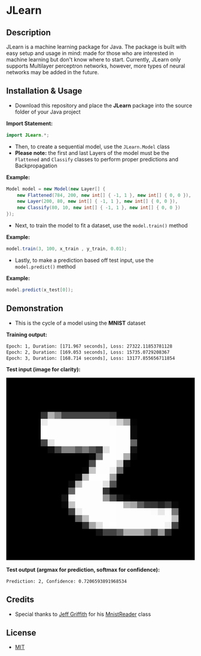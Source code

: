 # JLearn

## Description
JLearn is a machine learning package for Java. The package is built with easy setup and usage in mind: made for those who are interested in machine learning but don't know where to start. Currently, JLearn only supports Multilayer perceptron networks, however, more types of neural networks may be added in the future.

## Installation & Usage
- Download this repository and place the **JLearn** package into the source folder of your Java project

**Import Statement:**
```java
import JLearn.*;
```
- Then, to create a sequential model, use the `JLearn.Model` class
-  **Please note:** the first and last Layers of the model must be the `Flattened` and `Classify` classes to perform proper predictions and Backpropagation

**Example:**
```java
Model model = new Model(new Layer[] { 
    new Flattened(784, 200, new int[] { -1, 1 }, new int[] { 0, 0 }),
    new Layer(200, 80, new int[] { -1, 1 }, new int[] { 0, 0 }),
    new Classify(80, 10, new int[] { -1, 1 }, new int[] { 0, 0 })
});
```
- Next, to train the model to fit a dataset, use the `model.train()` method

**Example:**
```java
model.train(3, 100, x_train , y_train, 0.01);
```
- Lastly, to make a prediction based off test input, use the `model.predict()` method

**Example:**
```java
model.predict(x_test[0]);
```

## Demonstration
- This is the cycle of a model using the **MNIST** dataset

**Training output:**
```
Epoch: 1, Duration: [171.967 seconds], Loss: 27322.11853781128
Epoch: 2, Duration: [169.053 seconds], Loss: 15735.0729208367
Epoch: 3, Duration: [168.714 seconds], Loss: 13177.855656711854
```
**Test input (image for clarity):**

![image](https://raw.githubusercontent.com/shriramrav/images/master/jlearn/2img.png)

**Test output (argmax for prediction, softmax for confidence):**
```
Prediction: 2, Confidence: 0.7206593891968534
```
## Credits
- Special thanks to [Jeff Griffith](https://github.com/jeffgriffith) for his [MnistReader](https://github.com/jeffgriffith/mnist-reader/blob/master/src/main/java/mnist/MnistReader.java) class

## License
- [MIT](https://github.com/shriramrav/JLearn/blob/master/LICENSE)
